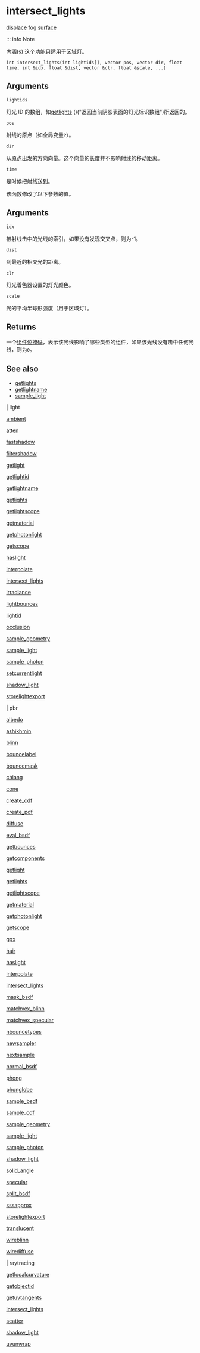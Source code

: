 # intersect_lights

[displace](../contexts/displace.html)
[fog](../contexts/fog.html)
[surface](../contexts/surface.html)

::: info Note

内涵(s) 这个功能只适用于区域灯。

`int intersect_lights(int lightids[], vector pos, vector dir, float time, int &idx, float &dist, vector &clr, float &scale, ...)`

## Arguments

`lightids`

灯光 ID 的数组，如[getlights](getlights.html) ()("返回当前阴影表面的灯光标识数组")所返回的。

`pos`

射线的原点（如全局变量`P`）。

`dir`

从原点出发的方向向量。这个向量的长度并不影响射线的移动距离。

`time`

是时候把射线送到。

该函数修改了以下参数的值。

## Arguments

`idx`

被射线击中的光线的索引，如果没有发现交叉点，则为-1。

`dist`

到最近的相交光的距离。

`clr`

灯光着色器设置的灯光颜色。

`scale`

光的平均半球形强度（用于区域灯）。

## Returns

一个[组件位掩码](bouncemask.html)，表示该光线影响了哪些类型的组件，如果该光线没有击中任何光线，则为`0`。

## See also

- [getlights](getlights.html)
- [getlightname](getlightname.html)
- [sample_light](sample_light.html)

|
light

[ambient](ambient.html)

[atten](atten.html)

[fastshadow](fastshadow.html)

[filtershadow](filtershadow.html)

[getlight](getlight.html)

[getlightid](getlightid.html)

[getlightname](getlightname.html)

[getlights](getlights.html)

[getlightscope](getlightscope.html)

[getmaterial](getmaterial.html)

[getphotonlight](getphotonlight.html)

[getscope](getscope.html)

[haslight](haslight.html)

[interpolate](interpolate.html)

[intersect_lights](intersect_lights.html)

[irradiance](irradiance.html)

[lightbounces](lightbounces.html)

[lightid](lightid.html)

[occlusion](occlusion.html)

[sample_geometry](sample_geometry.html)

[sample_light](sample_light.html)

[sample_photon](sample_photon.html)

[setcurrentlight](setcurrentlight.html)

[shadow_light](shadow_light.html)

[storelightexport](storelightexport.html)

|
pbr

[albedo](albedo.html)

[ashikhmin](ashikhmin.html)

[blinn](blinn.html)

[bouncelabel](bouncelabel.html)

[bouncemask](bouncemask.html)

[chiang](chiang.html)

[cone](cone.html)

[create_cdf](create_cdf.html)

[create_pdf](create_pdf.html)

[diffuse](diffuse.html)

[eval_bsdf](eval_bsdf.html)

[getbounces](getbounces.html)

[getcomponents](getcomponents.html)

[getlight](getlight.html)

[getlights](getlights.html)

[getlightscope](getlightscope.html)

[getmaterial](getmaterial.html)

[getphotonlight](getphotonlight.html)

[getscope](getscope.html)

[ggx](ggx.html)

[hair](hair.html)

[haslight](haslight.html)

[interpolate](interpolate.html)

[intersect_lights](intersect_lights.html)

[mask_bsdf](mask_bsdf.html)

[matchvex_blinn](matchvex_blinn.html)

[matchvex_specular](matchvex_specular.html)

[nbouncetypes](nbouncetypes.html)

[newsampler](newsampler.html)

[nextsample](nextsample.html)

[normal_bsdf](normal_bsdf.html)

[phong](phong.html)

[phonglobe](phonglobe.html)

[sample_bsdf](sample_bsdf.html)

[sample_cdf](sample_cdf.html)

[sample_geometry](sample_geometry.html)

[sample_light](sample_light.html)

[sample_photon](sample_photon.html)

[shadow_light](shadow_light.html)

[solid_angle](solid_angle.html)

[specular](specular.html)

[split_bsdf](split_bsdf.html)

[sssapprox](sssapprox.html)

[storelightexport](storelightexport.html)

[translucent](translucent.html)

[wireblinn](wireblinn.html)

[wirediffuse](wirediffuse.html)

|
raytracing

[getlocalcurvature](getlocalcurvature.html)

[getobjectid](getobjectid.html)

[getuvtangents](getuvtangents.html)

[intersect_lights](intersect_lights.html)

[scatter](scatter.html)

[shadow_light](shadow_light.html)

[uvunwrap](uvunwrap.html)
